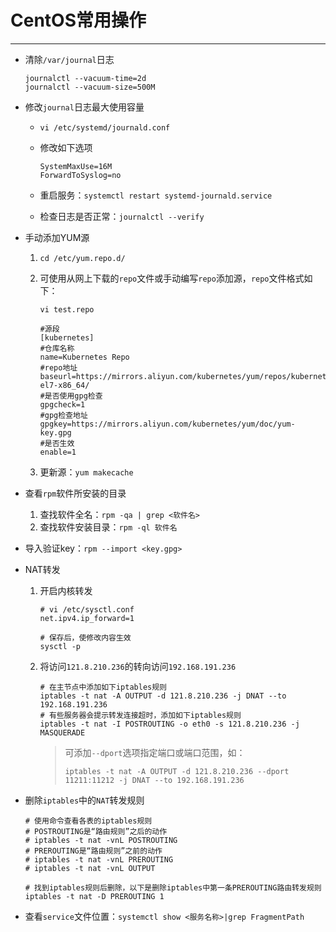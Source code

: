 # CentOS常用操作

---

- 清除`/var/journal`日志

  ```shell
  journalctl --vacuum-time=2d
  journalctl --vacuum-size=500M
  ```

- 修改`journal`日志最大使用容量

  - `vi /etc/systemd/journald.conf`

  - 修改如下选项

     ```shell
     SystemMaxUse=16M
     ForwardToSyslog=no
     ```

  - 重启服务：`systemctl restart systemd-journald.service`

  - 检查日志是否正常：`journalctl --verify`

- 手动添加YUM源

  1. `cd /etc/yum.repo.d/`

  2. 可使用从网上下载的`repo`文件或手动编写`repo`添加源，`repo`文件格式如下：

     `vi test.repo`

     ```shell
     #源段
     [kubernetes]
     #仓库名称
     name=Kubernetes Repo
     #repo地址
     baseurl=https://mirrors.aliyun.com/kubernetes/yum/repos/kubernetes-el7-x86_64/
     #是否使用gpg检查
     gpgcheck=1
     #gpg检查地址
     gpgkey=https://mirrors.aliyun.com/kubernetes/yum/doc/yum-key.gpg
     #是否生效
     enable=1
     ```

  3. 更新源：`yum makecache`

- 查看`rpm`软件所安装的目录

  1. 查找软件全名：`rpm -qa | grep <软件名>`
  2. 查找软件安装目录：`rpm -ql 软件名`

- 导入验证key：`rpm --import <key.gpg>`

- NAT转发

  1. 开启内核转发

     ```shell
     # vi /etc/sysctl.conf
     net.ipv4.ip_forward=1
     
     # 保存后，使修改内容生效
     sysctl -p
     ```

  2. 将访问`121.8.210.236`的转向访问`192.168.191.236`

     ```shell
     # 在主节点中添加如下iptables规则
     iptables -t nat -A OUTPUT -d 121.8.210.236 -j DNAT --to 192.168.191.236
     # 有些服务器会提示转发连接超时，添加如下iptables规则
     iptables -t nat -I POSTROUTING -o eth0 -s 121.8.210.236 -j MASQUERADE
     ```

     > 可添加`--dport`选项指定端口或端口范围，如：
     >
     > `iptables -t nat -A OUTPUT -d 121.8.210.236 --dport 11211:11212 -j DNAT --to 192.168.191.236`

- 删除`iptables`中的`NAT`转发规则

   ```shell
   # 使用命令查看各表的iptables规则
   # POSTROUTING是“路由规则”之后的动作
   # iptables -t nat -vnL POSTROUTING
   # PREROUTING是“路由规则”之前的动作
   # iptables -t nat -vnL PREROUTING
   # iptables -t nat -vnL OUTPUT
   
   # 找到iptables规则后删除，以下是删除iptables中第一条PREROUTING路由转发规则
   iptables -t nat -D PREROUTING 1
   ```

- 查看`service`文件位置：`systemctl show <服务名称>|grep FragmentPath`
